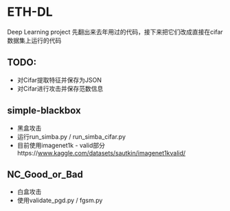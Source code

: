 # ETH-DL
Deep Learning project
先翻出来去年用过的代码，接下来把它们改成直接在cifar数据集上运行的代码

## TODO: 
- 对Cifar提取特征并保存为JSON
- 对Cifar进行攻击并保存范数信息
## simple-blackbox
- 黑盒攻击
- 运行run_simba.py / run_simba_cifar.py
- 目前使用imagenet1k - valid部分https://www.kaggle.com/datasets/sautkin/imagenet1kvalid/

## NC_Good_or_Bad
- 白盒攻击
- 使用validate_pgd.py / fgsm.py
